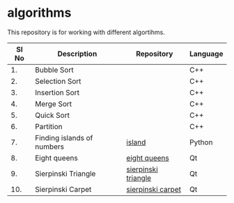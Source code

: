 # algorithms
This repository is for working with different algortihms.

|Sl No|Description|Repository|Language|
|---|---|---|---|
|1.|Bubble Sort||C++|
|2.|Selection Sort||C++|
|3.|Insertion Sort||C++|
|4.|Merge Sort||C++|
|5.|Quick Sort||C++|
|6.|Partition||C++|
|7.|Finding islands of numbers|[island](https://github.com/takg/algorithms/tree/master/island/)|Python|
|8.|Eight queens|[eight queens](https://github.com/takg/algorithms/tree/master/eight_queens)|Qt|
|9.|Sierpinski Triangle|[sierpinski triangle](https://github.com/takg/algorithms/tree/master/sierpinski_triangle)|Qt|
|10.|Sierpinski Carpet|[sierpinski carpet](https://github.com/takg/algorithms/tree/master/sierpinski_carpet)|Qt|
